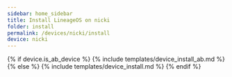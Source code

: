 ```yaml
---
sidebar: home_sidebar
title: Install LineageOS on nicki
folder: install
permalink: /devices/nicki/install
device: nicki
---
```

{% if device.is_ab_device %}
{% include templates/device_install_ab.md %}
{% else %}
{% include templates/device_install.md %}
{% endif %}
